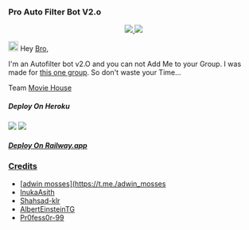 ### Pro Auto Filter Bot V2.o

  </a>
</p>
<p align="center">
  <a href="https://github.com/kumbidi-swami/Pro-Auto-Filter-Bot-V2.O/stargazers">
    <img src="https://img.shields.io/github/stars/kumbidi-swami/Pro-Auto-Filter-Bot-V2.O?style=social">

  </a>
  
  <a href="https://github.com/kumbidi-swami/Pro-Auto-Filter-Bot-V2.O/fork">
    <img src="https://img.shields.io/github/forks/kumbidi-swami/Pro-Auto-Filter-Bot-V2.O?label=Fork&style=social">

  </a>  
</p>

<img src="https://github.com/Mo-Tech-MRK-YT/Mo-Tech-MRK-YT/blob/main/gifs/Hi.gif" width="20px"> Hey [Bro](https://Telegram.dog/adwin_mosses),

I'm an Autofilter bot v2.O and you can not Add Me to your Group. I was made for <a href="t.me/{}">this one group</a>. So don't waste your Time...

Team [ Movie House ](https://Telegram.dog/MovieHouse_TG)


##### Deploy On Heroku 
<a href="https://youtu.be/OTqZmADyOjU"><img src="https://img.shields.io/badge/How%20To%20Deploy-blue.svg?logo=Youtube"></a>
<a href="https://youtu.be/OTqZmADyOjU"><img src="https://img.shields.io/youtube/views/OTqZmADyOjU?style=social">

##### Deploy On Railway.app


### Credits
  
* [adwin mosses](https://t.me./adwin_mosses
* [InukaAsith](https://github.com/InukaAsith)
* [Shahsad-klr](https://github.com/shahsad-klr)
* [AlbertEinsteinTG](https://github.com/AlbertEinsteinTG)
* [Pr0fess0r-99](https://github.com/PR0FESS0R-99/Pro-Auto-Filter-Bot-V2.O)
